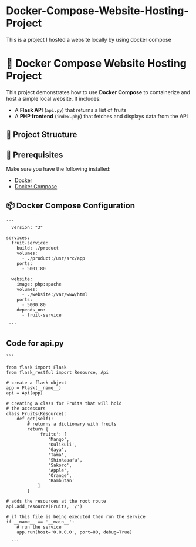 # Docker-Compose-Website-Hosting-Project
This is a project I hosted a website locally by using docker compose

# 🐳 Docker Compose Website Hosting Project

This project demonstrates how to use **Docker Compose** to containerize and host a simple local website. It includes:

- A **Flask API** (`api.py`) that returns a list of fruits
- A **PHP frontend** (`index.php`) that fetches and displays data from the API

## 📁 Project Structure



## 🔧 Prerequisites

Make sure you have the following installed:

- [Docker](https://www.docker.com/products/docker-desktop)
- [Docker Compose](https://docs.docker.com/compose/install/)

## 📦 Docker Compose Configuration
<pre lang="markdown"><code>```
  version: "3"

services:
  fruit-service:
    build: ./product
    volumes:
      - ./product:/usr/src/app
    ports:
      - 5001:80

  website:
    image: php:apache
    volumes:
      - ./website:/var/www/html
    ports:
      - 5000:80
    depends_on:
      - fruit-service
      
 ```</code></pre>

## Code for api.py
<pre lang="markdown"><code>```
  
from flask import Flask
from flask_restful import Resource, Api

# create a flask object
app = Flask(__name__)
api = Api(app)

# creating a class for Fruits that will hold
# the accessors
class Fruits(Resource):
    def get(self):
        # returns a dictionary with fruits
        return {
            'fruits': [
                'Mango',
                'Kulikuli',
                'Gaya',
                'Tama',
                'Shinkaaafa',
                'Sakoro',
                'Apple',
                'Orange',
                'Rambutan'
            ]
        }

# adds the resources at the root route
api.add_resource(Fruits, '/')

# if this file is being executed then run the service
if __name__ == '__main__':
    # run the service
    app.run(host='0.0.0.0', port=80, debug=True)

  ```</code></pre>

